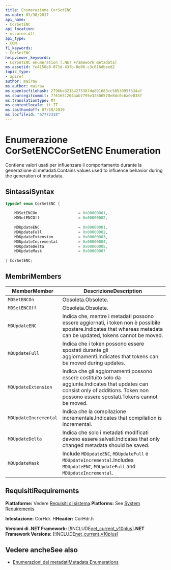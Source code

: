 ```yaml
---
title: Enumerazione CorSetENC
ms.date: 03/30/2017
api_name:
- CorSetENC
api_location:
- mscoree.dll
api_type:
- COM
f1_keywords:
- CorSetENC
helpviewer_keywords:
- CorSetENC enumeration [.NET Framework metadata]
ms.assetid: fe4150e8-071d-43fb-8e06-c3c616dbeed2
topic_type:
- apiref
author: mairaw
ms.author: mairaw
ms.openlocfilehash: 2796be32154275387da891683cc5053095f534af
ms.sourcegitcommit: 7f616512044ab7795e32806578e8dc0c6a0e038f
ms.translationtype: MT
ms.contentlocale: it-IT
ms.lasthandoff: 07/10/2019
ms.locfileid: "67772318"
---
```

# <a name="corsetenc-enumeration"></a><span data-ttu-id="ce9e4-102">Enumerazione CorSetENC</span><span class="sxs-lookup"><span data-stu-id="ce9e4-102">CorSetENC Enumeration</span></span>
<span data-ttu-id="ce9e4-103">Contiene valori usati per influenzare il comportamento durante la generazione di metadati.</span><span class="sxs-lookup"><span data-stu-id="ce9e4-103">Contains values used to influence behavior during the generation of metadata.</span></span>  
  
## <a name="syntax"></a><span data-ttu-id="ce9e4-104">Sintassi</span><span class="sxs-lookup"><span data-stu-id="ce9e4-104">Syntax</span></span>  
  
```cpp  
typedef enum CorSetENC {  
  
    MDSetENCOn                  = 0x00000001,  
    MDSetENCOff                 = 0x00000002,  
  
    MDUpdateENC                 = 0x00000001,  
    MDUpdateFull                = 0x00000002,  
    MDUpdateExtension           = 0x00000003,  
    MDUpdateIncremental         = 0x00000004,  
    MDUpdateDelta               = 0x00000005,  
    MDUpdateMask                = 0x00000007  
  
} CorSetENC;  
```  
  
## <a name="members"></a><span data-ttu-id="ce9e4-105">Membri</span><span class="sxs-lookup"><span data-stu-id="ce9e4-105">Members</span></span>  
  
|<span data-ttu-id="ce9e4-106">Member</span><span class="sxs-lookup"><span data-stu-id="ce9e4-106">Member</span></span>|<span data-ttu-id="ce9e4-107">Descrizione</span><span class="sxs-lookup"><span data-stu-id="ce9e4-107">Description</span></span>|  
|------------|-----------------|  
|`MDSetENCOn`|<span data-ttu-id="ce9e4-108">Obsoleta.</span><span class="sxs-lookup"><span data-stu-id="ce9e4-108">Obsolete.</span></span>|  
|`MDSetENCOff`|<span data-ttu-id="ce9e4-109">Obsoleta.</span><span class="sxs-lookup"><span data-stu-id="ce9e4-109">Obsolete.</span></span>|  
|`MDUpdateENC`|<span data-ttu-id="ce9e4-110">Indica che, mentre i metadati possono essere aggiornati, i token non è possibile spostare.</span><span class="sxs-lookup"><span data-stu-id="ce9e4-110">Indicates that whereas metadata can be updated, tokens cannot be moved.</span></span>|  
|`MDUpdateFull`|<span data-ttu-id="ce9e4-111">Indica che i token possono essere spostati durante gli aggiornamenti.</span><span class="sxs-lookup"><span data-stu-id="ce9e4-111">Indicates that tokens can be moved during updates.</span></span>|  
|`MDUpdateExtension`|<span data-ttu-id="ce9e4-112">Indica che gli aggiornamenti possono essere costituito solo da aggiunte.</span><span class="sxs-lookup"><span data-stu-id="ce9e4-112">Indicates that updates can consist only of additions.</span></span> <span data-ttu-id="ce9e4-113">Token non possono essere spostati.</span><span class="sxs-lookup"><span data-stu-id="ce9e4-113">Tokens cannot be moved.</span></span>|  
|`MDUpdateIncremental`|<span data-ttu-id="ce9e4-114">Indica che la compilazione incrementale.</span><span class="sxs-lookup"><span data-stu-id="ce9e4-114">Indicates that compilation is incremental.</span></span>|  
|`MDUpdateDelta`|<span data-ttu-id="ce9e4-115">Indica che solo i metadati modificati devono essere salvati.</span><span class="sxs-lookup"><span data-stu-id="ce9e4-115">Indicates that only changed metadata should be saved.</span></span>|  
|`MDUpdateMask`|<span data-ttu-id="ce9e4-116">Include `MDUpdateENC`, `MDUpdateFull` e `MDUpdateIncremental`.</span><span class="sxs-lookup"><span data-stu-id="ce9e4-116">Includes `MDUpdateENC`, `MDUpdateFull` and `MDUpdateIncremental`.</span></span>|  
  
## <a name="requirements"></a><span data-ttu-id="ce9e4-117">Requisiti</span><span class="sxs-lookup"><span data-stu-id="ce9e4-117">Requirements</span></span>  
 <span data-ttu-id="ce9e4-118">**Piattaforme:** Vedere [Requisiti di sistema](../../../../docs/framework/get-started/system-requirements.md).</span><span class="sxs-lookup"><span data-stu-id="ce9e4-118">**Platforms:** See [System Requirements](../../../../docs/framework/get-started/system-requirements.md).</span></span>  
  
 <span data-ttu-id="ce9e4-119">**Intestazione:** CorHdr. H</span><span class="sxs-lookup"><span data-stu-id="ce9e4-119">**Header:** CorHdr.h</span></span>  
  
 <span data-ttu-id="ce9e4-120">**Versioni di .NET Framework:** [!INCLUDE[net_current_v10plus](../../../../includes/net-current-v10plus-md.md)]</span><span class="sxs-lookup"><span data-stu-id="ce9e4-120">**.NET Framework Versions:** [!INCLUDE[net_current_v10plus](../../../../includes/net-current-v10plus-md.md)]</span></span>  
  
## <a name="see-also"></a><span data-ttu-id="ce9e4-121">Vedere anche</span><span class="sxs-lookup"><span data-stu-id="ce9e4-121">See also</span></span>

- [<span data-ttu-id="ce9e4-122">Enumerazioni dei metadati</span><span class="sxs-lookup"><span data-stu-id="ce9e4-122">Metadata Enumerations</span></span>](../../../../docs/framework/unmanaged-api/metadata/metadata-enumerations.md)
